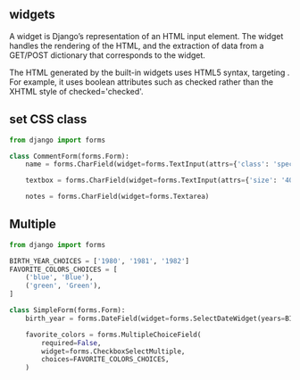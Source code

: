 ## widgets
A widget is Django’s representation of an HTML input element. 
The widget handles the rendering of the HTML, and the extraction 
of data from a GET/POST dictionary that corresponds to the widget.

The HTML generated by the built-in widgets uses HTML5 syntax, 
targeting <!DOCTYPE html>. For example, it uses boolean attributes 
such as checked rather than the XHTML style of checked='checked'.


## set CSS class
```py
from django import forms

class CommentForm(forms.Form):
    name = forms.CharField(widget=forms.TextInput(attrs={'class': 'special'}))

    textbox = forms.CharField(widget=forms.TextInput(attrs={'size': '40'}))

    notes = forms.CharField(widget=forms.Textarea)
```


## Multiple
```py
from django import forms

BIRTH_YEAR_CHOICES = ['1980', '1981', '1982']
FAVORITE_COLORS_CHOICES = [
    ('blue', 'Blue'),
    ('green', 'Green'),
]

class SimpleForm(forms.Form):
    birth_year = forms.DateField(widget=forms.SelectDateWidget(years=BIRTH_YEAR_CHOICES))

    favorite_colors = forms.MultipleChoiceField(
        required=False,
        widget=forms.CheckboxSelectMultiple,
        choices=FAVORITE_COLORS_CHOICES,
    )
```

